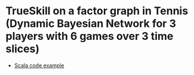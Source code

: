 TrueSkill on a factor graph in Tennis (Dynamic Bayesian Network for 3 players with 6 games over 3 time slices)
=============================================================================================================

* [Scala code example](https://github.com/danielkorzekwa/bayes-scala/blob/master/src/test/scala/dk/bayes/infer/ep/TrueSkillDBNTennisEPTest.scala)